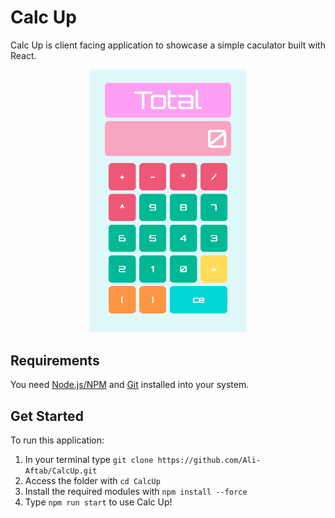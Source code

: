 # Calc Up

Calc Up is client facing application to showcase a simple caculator built with React.

<p align="center">
            <img src="/public/CalcUp.png" width="50%" height="50%" >
</p>

## Requirements

You need [Node.js/NPM](https://nodejs.org/) and [Git](https://git-scm.com/) installed into your system.

## Get Started

To run this application:

1. In your terminal type `git clone https://github.com/Ali-Aftab/CalcUp.git`
2. Access the folder with `cd CalcUp`
3. Install the required modules with `npm install --force`
4. Type `npm run start` to use Calc Up!
